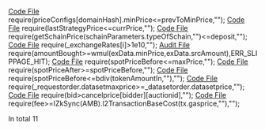 [Code File](../repos/2021-05-zer0-zns/ZNS/contracts/price/ZNSCurvePricer.sol#L339)
require(priceConfigs[domainHash].minPrice<=prevToMinPrice,"");
[Code File](../repos/2021-06-idle-finance/idle-tranches/contracts/polygon/IdleCDOPolygon.sol#L469)
require(lastStrategyPrice<=currPrice,"");
[Code File](../repos/2020-10-skale-network/skale-manager/contracts/Schains.sol#L94)
require(getSchainPrice(schainParameters.typeOfSchain,"")<=deposit,"");
[Code File](../repos/2021-01-fei-protocol/fei-protocol-core/contracts/shutdown/fuse/RariMerkleRedeemer.sol#L128)
require(_exchangeRates[i]>1e10,"");
[Audit File](../auditsDownloads/2021-03-defi-saver.md#L479)
require(amountBought>=wmul(exData.minPrice,exData.srcAmount),ERR_SLIPPAGE_HIT);
[Code File](../repos/2020-05-balancer-finance/balancer-core/contracts/BPool.sol#L451)
require(spotPriceBefore<=maxPrice,"");
[Code File](../repos/2020-05-balancer-finance/balancer-core/contracts/BPool.sol#L473)
require(spotPriceAfter>=spotPriceBefore,"");
[Code File](../repos/2020-05-balancer-finance/balancer-core/contracts/BPool.sol#L475)
require(spotPriceBefore<=bdiv(tokenAmountIn,""),"");
[Code File](../repos/2021-01-erlc-iexec/PoCo/contracts/modules/delegates/IexecPoco1Delegate.sol#L93)
require(_requestorder.datasetmaxprice>=_datasetorder.datasetprice,"");
[Code File](../repos/2021-05-zer0-zauction/zAuction/contracts/ZAuctionV1.sol#L849)
require(bid>cancelprice[bidder][auctionid],"");
[Code File](../repos/2021-07-connext-nxtp-noncustodial-xchain-transfer-protocol/nxtp/packages/deployments/contracts/contracts/messaging/connectors/zksync/ZkSyncHubConnector.sol#L67)
require(fee>=IZkSync(AMB).l2TransactionBaseCost(tx.gasprice,""),"");

In total 11